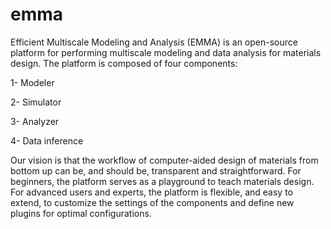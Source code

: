# emma
Efficient Multiscale Modeling and Analysis (EMMA) is an open-source platform for performing multiscale modeling and data analysis for materials design. The platform is composed of four components:

1- Modeler

2- Simulator

3- Analyzer

4- Data inference

Our vision is that the workflow of computer-aided design of materials from bottom up can be, and should be, transparent and straightforward. For beginners, the platform serves as a playground to teach materials design. For advanced users and experts, the platform is flexible, and easy to extend, to customize the settings of the components and define new plugins for optimal configurations.
